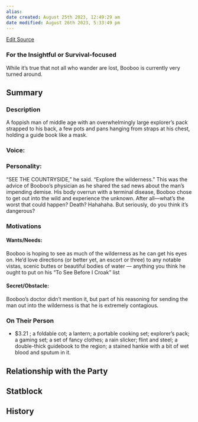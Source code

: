 ```yaml
---
alias: 
date created: August 25th 2023, 12:49:29 am
date modified: August 26th 2023, 5:33:49 pm
---
```

[Edit Source](https://github.com/bradhaas/TheCompendium-v2/blob/main/NPCs/Towns/Hot%20Springs%20NPCs/Booboo%20Crawford.md)
### For the Insightful or Survival-focused

While it’s true that not all who wander are lost, Booboo is currently very turned around.
## Summary

### Description
A foppish man of middle age with an overwhelmingly large explorer’s pack strapped to his back, a few pots and pans hanging from straps at his chest, holding a guide book like a mask.
### Voice:

### Personality:
“SEE THE COUNTRYSIDE,” he said. “Explore the wilderness.” This was the advice of Booboo’s physician as he shared the sad news about the man’s impending demise. His body overrun with a terminal disease, Booboo chose to get out into the wild and experience the unknown. After all—what’s the worst that could happen? Death? Hahahaha. But seriously, do you think it’s dangerous?

### Motivations

#### Wants/Needs:
Booboo is hoping to see as much of the wilderness as he can get his eyes on. He’d love directions (or better yet, an escort or three) to any notable vistas, scenic buttes or beautiful bodies of water — anything you think he ought to put on his “To See Before I Croak” list
#### Secret/Obstacle:
Booboo’s doctor didn’t mention it, but part of his reasoning for sending the man out into the wilderness is that he is extremely contagious.
### On Their Person
- $3.21 ; a foldable cot; a lantern; a portable cooking set; explorer’s pack; a gaming set; a set of fancy clothes; a rain slicker; flint and steel; a double-thick guidebook to the region; a stained hankie with a bit of wet blood and sputum in it.

## Relationship with the Party

## Statblock

## History
